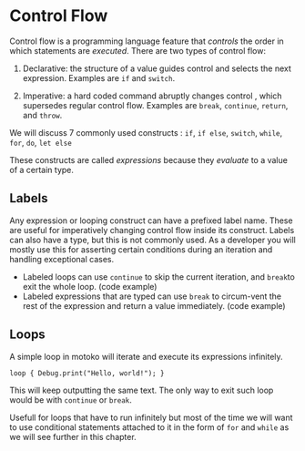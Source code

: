 # Control Flow
Control flow is a programming language feature that _controls_ the order in which statements are _executed_. There are two types of control flow:

1.  Declarative: the structure of a value guides control and selects the next expression. Examples are `if` and `switch`.
    
2.  Imperative: a hard coded command abruptly changes control , which supersedes regular control flow. Examples are `break`, `continue`, `return`, and `throw`.

We will discuss 7 commonly used constructs : `if`, `if else`, `switch`, `while`, `for`, `do`, `let else`

These constructs are called _expressions_ because they _evaluate_ to a value of a certain type.

## Labels
Any expression or looping construct  can have a prefixed label name. 
These are useful for imperatively changing control flow inside its construct. Labels can also have a type, but this is not commonly used.
As a developer you will mostly use this for asserting certain conditions during an iteration and handling exceptional cases.

 - Labeled loops can use `continue` to skip the current iteration,  and `break`to exit the whole loop.
 (code example)
 - Labeled expressions that are typed can use `break` to circum-vent the rest of the expression and return a value immediately. 
(code example)

## Loops
A simple loop in motoko will iterate and execute its expressions infinitely.

`loop {
 Debug.print("Hello, world!");
}`

This will keep outputting the same text. The only way to exit such loop would be with `continue` or `break`.

Usefull for loops that have to run infinitely but most of the time we will want to use conditional statements attached to it in the form of `for` and `while` as we will see further in this chapter.